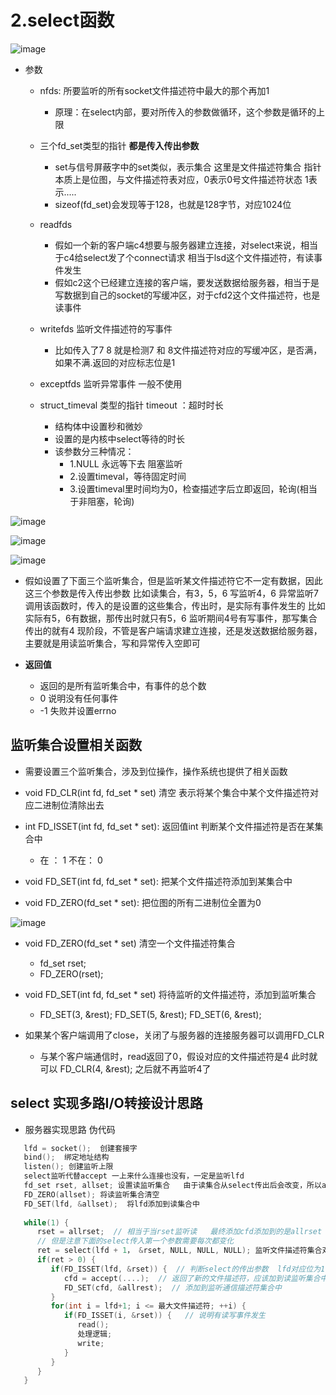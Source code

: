 # 2.select函数  

![image](https://user-images.githubusercontent.com/58176267/179235674-910bbcb8-aa3f-4483-bdcf-8129197d2a68.png)  


* 参数  
    * nfds: 所要监听的所有socket文件描述符中最大的那个再加1  
        * 原理：在select内部，要对所传入的参数做循环，这个参数是循环的上限  
    
    * 三个fd_set类型的指针  **都是传入传出参数**
        * set与信号屏蔽字中的set类似，表示集合  这里是文件描述符集合 指针   本质上是位图，与文件描述符表对应，0表示0号文件描述符状态 1表示..... 
        * sizeof(fd_set)会发现等于128，也就是128字节，对应1024位  
    * readfds
        * 假如一个新的客户端c4想要与服务器建立连接，对select来说，相当于c4给select发了个connect请求   相当于lsd这个文件描述符，有读事件发生  
        * 假如c2这个已经建立连接的客户端，要发送数据给服务器，相当于是写数据到自己的socket的写缓冲区，对于cfd2这个文件描述符，也是读事件  
    * writefds 监听文件描述符的写事件   
        * 比如传入了7 8  就是检测7 和 8文件描述符对应的写缓冲区，是否满，如果不满.返回的对应标志位是1
    * exceptfds 监听异常事件 一般不使用   
    * struct_timeval 类型的指针 timeout ：超时时长  
        * 结构体中设置秒和微妙
        * 设置的是内核中select等待的时长
        * 该参数分三种情况：
            * 1.NULL 永远等下去 阻塞监听
            * 2.设置timeval，等待固定时间
            * 3.设置timeval里时间均为0，检查描述字后立即返回，轮询(相当于非阻塞，轮询)


![image](https://user-images.githubusercontent.com/58176267/179233256-0071fe3c-6880-41ea-b056-bc2b2661054a.png)  



![image](https://user-images.githubusercontent.com/58176267/179233522-69054e03-0f62-4513-94d2-17e2beaa46a4.png)  



![image](https://user-images.githubusercontent.com/58176267/179228287-a6889b77-5b3f-4e90-a3dd-cf4b609eeb55.png)  


* 假如设置了下面三个监听集合，但是监听某文件描述符它不一定有数据，因此这三个参数是传入传出参数  比如读集合，有3，5，6  写监听4，6 异常监听7  调用该函数时，传入的是设置的这些集合，传出时，是实际有事件发生的   比如实际有5，6有数据，那传出时就只有5，6    监听期间4号有写事件，那写集合传出的就有4   现阶段，不管是客户端请求建立连接，还是发送数据给服务器，主要就是用读监听集合，写和异常传入空即可  


* **返回值**  
    * 返回的是所有监听集合中，有事件的总个数  
    * 0 说明没有任何事件  
    * -1  失败并设置errno



## 监听集合设置相关函数    

* 需要设置三个监听集合，涉及到位操作，操作系统也提供了相关函数  

* void FD_CLR(int fd, fd_set * set) 清空  表示将某个集合中某个文件描述符对应二进制位清除出去
* int FD_ISSET(int fd, fd_set * set): 返回值int 判断某个文件描述符是否在某集合中
    * 在 ： 1   不在： 0 
* void FD_SET(int fd, fd_set * set): 把某个文件描述符添加到某集合中  
* void FD_ZERO(fd_set * set): 把位图的所有二进制位全置为0  



![image](https://user-images.githubusercontent.com/58176267/179235619-a975ce15-2a1b-4639-8e13-8edbf64dc447.png)  


* void FD_ZERO(fd_set * set)  清空一个文件描述符集合  
    * fd_set rset;
    * FD_ZERO(rset);
* void FD_SET(int fd, fd_set * set) 将待监听的文件描述符，添加到监听集合
    *  FD_SET(3, &rest);  FD_SET(5, &rest);  FD_SET(6, &rest);  

* 如果某个客户端调用了close，关闭了与服务器的连接服务器可以调用FD_CLR
    * 与某个客户端通信时，read返回了0，假设对应的文件描述符是4  此时就可以   FD_CLR(4, &rest);  之后就不再监听4了  


## select 实现多路I/O转接设计思路  

* 服务器实现思路  伪代码  

```c
   lfd = socket();  创建套接字
   bind();  绑定地址结构
   listen(); 创建监听上限
   select监听代替accept 一上来什么连接也没有，一定是监听lfd  
   fd_set rset, allset; 设置读监听集合   由于读集合从select传出后会改变，所以allrset专门用于向读监听集合中添加新的文件描述符，如一开始的lfd，后面新建立连接的cfd..
   FD_ZERO(allset); 将读监听集合清空  
   FD_SET(lfd, &allset);  将lfd添加到读集合中  
   
   while(1) {
      rset = allrset;  // 相当于当rset监听读   最终添加cfd添加到的是allrset
      // 但是注意下面的select传入第一个参数需要每次都变化
      ret = select(lfd + 1， &rset, NULL, NULL, NULL); 监听文件描述符集合对应事件  最后一个参数是NULL，表示select会一直阻塞等待事件  
      if(ret > 0) {
         if(FD_ISSET(lfd, &rset)) {  // 判断select的传出参数  lfd对应位为1 ：在集合中，该文件描述符上有读事件   为0：不在集合中
            cfd = accept(....);  // 返回了新的文件描述符，应该加到读监听集合中（可以一个专门做传入参数的，一个专门做传出的），下一次select可以监听  
            FD_SET(cfd, &allrest);  // 添加到监听通信描述符集合中  
         }
         for(int i = lfd+1; i <= 最大文件描述符; ++i) {
            if(FD_ISSET(i, &rset)) {   // 说明有读写事件发生  
               read();
               处理逻辑;
               write;
            }
         }
      }
   }
   
```  






